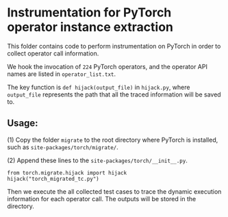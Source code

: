 # Instrumentation for PyTorch operator instance extraction 

This folder contains code to perform instrumentation on PyTorch in order to collect operator call information.

We hook the invocation of `224` PyTorch operators, and the operator API names are listed in `operator_list.txt`.

The key function is `def hijack(output_file)` in `hijack.py`, where `output_file` represents the path that all the traced information will be saved to.

## Usage:

(1) Copy the folder `migrate` to the root directory where PyTorch is installed, 
such as `site-packages/torch/migrate/`.

(2) Append these lines to the `site-packages/torch/__init__.py`.

```
from torch.migrate.hijack import hijack
hijack("torch_migrated_tc.py")
```

Then we execute the all collected test cases to trace the dynamic execution information for each operator call. 
The outputs will be stored in the directory.
